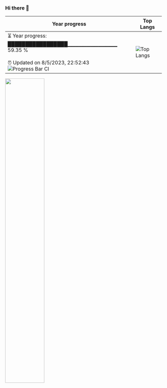 ### Hi there 👋
| Year progress | Top Langs |
| --- | --- |
| <div>⏳ Year progress: <br> █████████████████▁▁▁▁▁▁▁▁▁▁▁▁▁ 59.35 % <br> <br>⏰ Updated on 8/5/2023, 22:52:43 <br>![Progress Bar CI](https://github.com/yinloonga/yinloonga/actions/workflows/main.yml/badge.svg)</div> | ![Top Langs](https://github-readme-stats-one-bice.vercel.app/api/top-langs/?username=yinloonga&layout=compact&theme=dark&role=OWNER,ORGANIZATION_MEMBER,COLLABORATOR) |

<img src="https://wakatime.com/share/@yinloonga/f920780c-f365-4860-b2d0-04bf2840a3f5.svg" width="50%" height="50%" />

